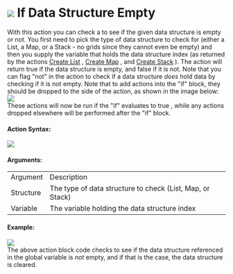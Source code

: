 #  ![](https://gms.magecorn.com/Manual/assets/Images/Scripting_Reference/Drag_And_Drop/Reference/Data_Structures/i_DS_If_Data_Structure_Empty.png) If Data Structure Empty

With this action you can check a to see if the given data structure is
empty or not. You first need to pick the type of data structure to check
for (either a List, a Map, or a Stack - no grids since they cannot even
be empty) and then you supply the variable that holds the data structure
index (as returned by the actions [Create List](Create_List) ,
[Create Map](Create_Map) , and [Create Stack](Create_Stack) ).
The action will return true if the data structure is empty, and false if
it is not. Note that you can flag "not" in the action to check if a data
structure *does* hold data by checking if it is not empty. Note that to
add actions into the "if" block, they should be dropped to the side of
the action, as shown in the image below:  
![](https://gms.magecorn.com/Manual/assets/Images/Scripting_Reference/Drag_And_Drop/Reference/Data_Structures/If_Empty_Drop.png)  
These actions will now be run if the "if" evaluates to true , while any
actions dropped elsewhere will be performed after the "if" block.

#### Action Syntax:

  
![](https://gms.magecorn.com/Manual/assets/Images/Scripting_Reference/Drag_And_Drop/Reference/Data_Structures/a_DS_If_Data_Structure_Empty.png)  

#### Arguments:

|           |                                                           |
|-----------|-----------------------------------------------------------|
| Argument  | Description                                               |
| Structure | The type of data structure to check (List, Map, or Stack) |
| Variable  | The variable holding the data structure index             |

#### Example:

  
![](https://gms.magecorn.com/Manual/assets/Images/Scripting_Reference/Drag_And_Drop/Reference/Data_Structures/e_DS_Clear_Data_Structure.png)  
The above action block code checks to see if the data structure
referenced in the global variable is *not* empty, and if that is the
case, the data structure is cleared.
